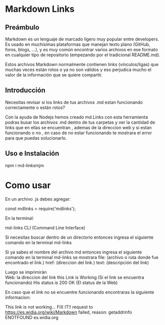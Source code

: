 
# Markdown Links

## Preámbulo

Markdown es un lenguaje de marcado ligero muy popular entre developers. Es usado en muchísimas plataformas que manejan texto plano (GitHub, foros, blogs, ...), y es muy común encontrar varios archivos en ese formato en cualquier tipo de repositorio (empezando por el tradicional README.md).

Estos archivos Markdown normalmente contienen links (vínculos/ligas) que muchas veces están rotos o ya no son válidos y eso perjudica mucho el valor de la información que se quiere compartir.

## Introducción

Necesitas revisar si los links de tus archivos .md estan funcionando correctamente o están rotos?

Con la ayuda de Nodejs hemos creado md.Links con esta herramienta podras busar los archivos .md dentro de tus carpetas y ver la cantidad de links que en ellas se encuentran , ademas de la direccion web y si estan funcionando o no , en caso de no estar funcionando te mostrara el error para que puedas solucionarlo.

## Uso e Instalación

npm i md-linksmjm

# Como usar
En un archivo .js debes agregar:

const mdlinks = require('mdlinks'); 

En la terminal:

md-links <path-to-file> 
CLI (Command Line Interface)

Si necesitas buscar dentro de un directorio entonces ingresa el siguiente comando en la terminal
md-links <path-to-directory>


Si ya sabes el nombre del archivo md  entonces ingresa el siguiente comando en la terminal
md-links <path-to-file>
se mostrara 
file: (archivo o ruta donde fue encontrado el link.)
href: (direccion del link.)
text: (descripción del link)

Luego se imprimiràn  
Web: la direccion del link
this Link is Working  (Si el link se encuentra funcionando)
His status is 200 OK  (El status de la Web) 

En caso que el link no se encuentre funcionando encontraras la siguiente informacion:

This link is not working... FIX IT!! 
request to https://es.widia.org/wiki/Markdown failed, reason: getaddrinfo ENOTFOUND es.widia.org


